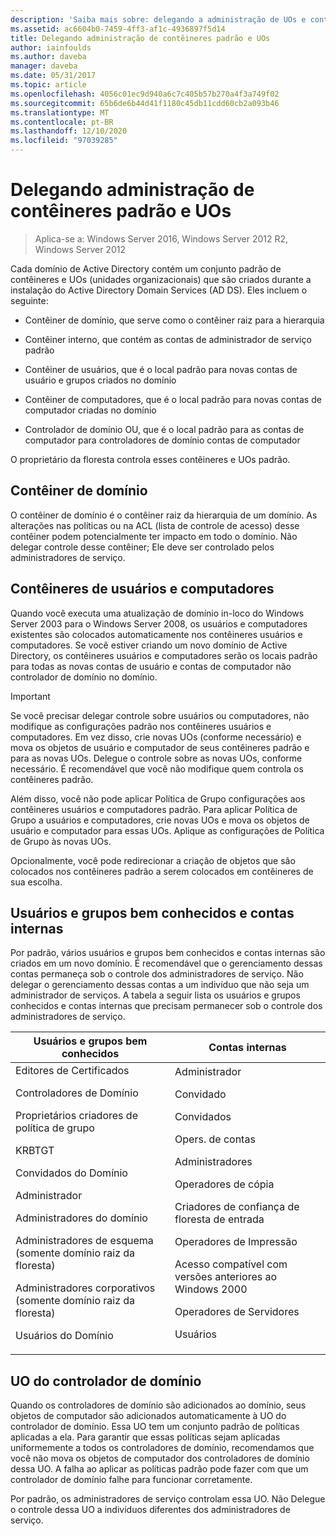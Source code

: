 ```yaml
---
description: 'Saiba mais sobre: delegando a administração de UOs e contêineres padrão'
ms.assetid: ac6604b0-7459-4ff3-af1c-4936897f5d14
title: Delegando administração de contêineres padrão e UOs
author: iainfoulds
ms.author: daveba
manager: daveba
ms.date: 05/31/2017
ms.topic: article
ms.openlocfilehash: 4056c01ec9d940a6c7c405b57b270a4f3a749f02
ms.sourcegitcommit: 65b6de6b44d41f1180c45db11cdd60cb2a093b46
ms.translationtype: MT
ms.contentlocale: pt-BR
ms.lasthandoff: 12/10/2020
ms.locfileid: "97039285"
---
```

# <a name="delegating-administration-of-default-containers-and-ous"></a>Delegando administração de contêineres padrão e UOs

>Aplica-se a: Windows Server 2016, Windows Server 2012 R2, Windows Server 2012

Cada domínio de Active Directory contém um conjunto padrão de contêineres e UOs (unidades organizacionais) que são criados durante a instalação do Active Directory Domain Services (AD DS). Eles incluem o seguinte:

-   Contêiner de domínio, que serve como o contêiner raiz para a hierarquia

-   Contêiner interno, que contém as contas de administrador de serviço padrão

-   Contêiner de usuários, que é o local padrão para novas contas de usuário e grupos criados no domínio

-   Contêiner de computadores, que é o local padrão para novas contas de computador criadas no domínio

-   Controlador de domínio OU, que é o local padrão para as contas de computador para controladores de domínio contas de computador

O proprietário da floresta controla esses contêineres e UOs padrão.

## <a name="domain-container"></a>Contêiner de domínio
O contêiner de domínio é o contêiner raiz da hierarquia de um domínio. As alterações nas políticas ou na ACL (lista de controle de acesso) desse contêiner podem potencialmente ter impacto em todo o domínio. Não delegar controle desse contêiner; Ele deve ser controlado pelos administradores de serviço.

## <a name="users-and-computers-containers"></a>Contêineres de usuários e computadores
Quando você executa uma atualização de domínio in-loco do Windows Server 2003 para o Windows Server 2008, os usuários e computadores existentes são colocados automaticamente nos contêineres usuários e computadores. Se você estiver criando um novo domínio de Active Directory, os contêineres usuários e computadores serão os locais padrão para todas as novas contas de usuário e contas de computador não controlador de domínio no domínio.

> [!IMPORTANT]
> Se você precisar delegar controle sobre usuários ou computadores, não modifique as configurações padrão nos contêineres usuários e computadores. Em vez disso, crie novas UOs (conforme necessário) e mova os objetos de usuário e computador de seus contêineres padrão e para as novas UOs. Delegue o controle sobre as novas UOs, conforme necessário. É recomendável que você não modifique quem controla os contêineres padrão.

Além disso, você não pode aplicar Política de Grupo configurações aos contêineres usuários e computadores padrão. Para aplicar Política de Grupo a usuários e computadores, crie novas UOs e mova os objetos de usuário e computador para essas UOs. Aplique as configurações de Política de Grupo às novas UOs.

Opcionalmente, você pode redirecionar a criação de objetos que são colocados nos contêineres padrão a serem colocados em contêineres de sua escolha.

## <a name="well-known-users-and-groups-and-built-in-accounts"></a>Usuários e grupos bem conhecidos e contas internas
Por padrão, vários usuários e grupos bem conhecidos e contas internas são criados em um novo domínio. É recomendável que o gerenciamento dessas contas permaneça sob o controle dos administradores de serviço. Não delegar o gerenciamento dessas contas a um indivíduo que não seja um administrador de serviços. A tabela a seguir lista os usuários e grupos conhecidos e contas internas que precisam permanecer sob o controle dos administradores de serviço.

|Usuários e grupos bem conhecidos|Contas internas|
|--------------------------------|----------------------|
|Editores de Certificados<p>Controladores de Domínio<p>Proprietários criadores de política de grupo<p>KRBTGT<p>Convidados do Domínio<p>Administrador<p>Administradores do domínio<p>Administradores de esquema (somente domínio raiz da floresta)<p>Administradores corporativos (somente domínio raiz da floresta)<p>Usuários do Domínio|Administrador<p>Convidado<p>Convidados<p>Opers. de contas<p>Administradores<p>Operadores de cópia<p>Criadores de confiança de floresta de entrada<p>Operadores de Impressão<p>Acesso compatível com versões anteriores ao Windows 2000<p>Operadores de Servidores<p>Usuários|

## <a name="domain-controller-ou"></a>UO do controlador de domínio
Quando os controladores de domínio são adicionados ao domínio, seus objetos de computador são adicionados automaticamente à UO do controlador de domínio. Essa UO tem um conjunto padrão de políticas aplicadas a ela. Para garantir que essas políticas sejam aplicadas uniformemente a todos os controladores de domínio, recomendamos que você não mova os objetos de computador dos controladores de domínio dessa UO. A falha ao aplicar as políticas padrão pode fazer com que um controlador de domínio falhe para funcionar corretamente.

Por padrão, os administradores de serviço controlam essa UO. Não Delegue o controle dessa UO a indivíduos diferentes dos administradores de serviço.



